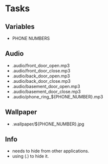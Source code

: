 # Tasks

## Variables
- PHONE NUMBERS

## Audio
- .audio/front_door_open.mp3
- .audio/front_door_close.mp3
- .audio/back_door_open.mp3
- .audio/back_door_close.mp3
- .audio/basement_door_open.mp3
- .audio/basement_door_close.mp3
- .audio/phone_ring_${PHONE_NUMBER}.mp3

## Wallpaper
- .wallpaper/${PHONE_NUMBER}.jpg

## Info
 - needs to hide from other applications.
  - using (.) to hide it.